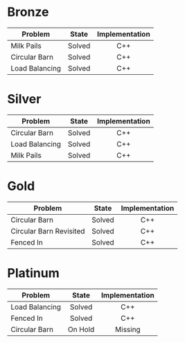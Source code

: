 # Bronze
| Problem        | State           | Implementation  |
| -------------  |:---------------:| :--------------:|
| Milk Pails | Solved          | C++            |
| Circular Barn         | Solved          | C++            |
| Load Balancing   | Solved          | C++            |
# Silver
| Problem        | State           | Implementation  |
| ------------- |:---------------:| :--------------:|
| Circular Barn | Solved          | C++            |
| Load Balancing | Solved          | C++            |
| Milk Pails | Solved          | C++            |
# Gold
| Problem        | State           | Implementation  |
| ------------- |:---------------:| :--------------:|
| Circular Barn | Solved          | C++            |
| Circular Barn Revisited | Solved          | C++            |
| Fenced In | Solved          | C++            |
# Platinum
| Problem        | State           | Implementation  |
| ------------- |:---------------:| :--------------:|
| Load Balancing | Solved          | C++            |
| Fenced In | Solved          | C++            |
| Circular Barn | On Hold          | Missing            |
